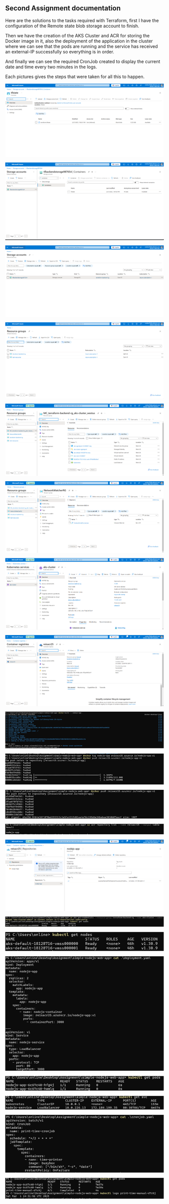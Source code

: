 ## Second Assignment documentation

Here are the solutions to the tasks required with Terraform, first I have the configuration of the Remote state blob storage account to finish.

Then we have the creation of the AKS Cluster and ACR for storing the Docker image in it, also the deployment of the application in the cluster where we can see that the pods are running and the service has received an external-IP successfully so everything is in order.

And finally we can see the required CronJob created to display the current date and time every two minutes in the logs.

Each pictures gives the steps that were taken for all this to happen.

![Picture 1](/2_terraform_azure_assignment2/img/Screenshot%202025-02-27%20190811.png)

![Picture 2](/2_terraform_azure_assignment2/img/Screenshot%202025-02-27%20190826.png)

![Picture 3](/2_terraform_azure_assignment2/img/Screenshot%202025-02-27%20190838.png)

![Picture 4](/2_terraform_azure_assignment2/img/Screenshot%202025-02-27%20190858.png)

![Picture 5](/2_terraform_azure_assignment2/img/Screenshot%202025-03-01%20125544.png)

![Picture 6](/2_terraform_azure_assignment2/img/Screenshot%202025-03-01%20125556.png)

![Picture 7](/2_terraform_azure_assignment2/img/Screenshot%202025-03-01%20125722.png)

![Picture 8](/2_terraform_azure_assignment2/img/Screenshot%202025-03-01%20130208.png)

![Picture 9](/2_terraform_azure_assignment2/img/Screenshot%202025-03-01%20130948.png)

![Picture 10](/2_terraform_azure_assignment2/img/Screenshot%202025-03-01%20131019.png)

![Picture 11](/2_terraform_azure_assignment2/img/Screenshot%202025-03-01%20131201.png)

![Picture 12](/2_terraform_azure_assignment2/img/Screenshot%202025-03-01%20131242.png)

![Picture 13](/2_terraform_azure_assignment2/img/Screenshot%202025-03-01%20132048.png)

![Picture 14](/2_terraform_azure_assignment2/img/Screenshot%202025-03-01%20150702.png)

![Picture 14.1](/2_terraform_azure_assignment2/img/image.png)

![Picture 15](/2_terraform_azure_assignment2/img/Screenshot%202025-03-01%20154818.png)

![Picture 16](/2_terraform_azure_assignment2/img/Screenshot%202025-03-01%20152440.png)

![Picture 17](/2_terraform_azure_assignment2/img/Screenshot%202025-03-01%20152501.png)

![Picture 18](/2_terraform_azure_assignment2/img/Screenshot%202025-03-01%20152952.png)

![Picture 19](/2_terraform_azure_assignment2/img/Screenshot%202025-03-01%20153225.png)